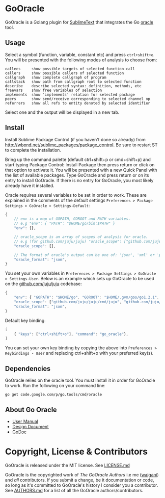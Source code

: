 GoOracle
=========

GoOracle is a Golang plugin for [SublimeText](http://www.sublimetext.com/) that integrates the Go [oracle](https://godoc.org/code.google.com/p/go.tools/oracle) tool.


Usage
-----

Select a symbol (function, variable, constant etc) and press `ctrl+shift+o`. You will be presented with the following modes of analysis to choose from:

```
callees     show possible targets of selected function call
callers     show possible callers of selected function
callgraph   show complete callgraph of program
callstack   show path from callgraph root to selected function
describe    describe selected syntax: definition, methods, etc
freevars    show free variables of selection
implements  show 'implements' relation for selected package
peers       show send/receive corresponding to selected channel op
referrers   show all refs to entity denoted by selected identifier
```

Select one and the output will be displayed in a new tab.


Install
-------

Install Sublime Package Control (if you haven't done so already) from http://wbond.net/sublime_packages/package_control. Be sure to restart ST to complete the installation.

Bring up the command palette (default ctrl+shift+p or cmd+shift+p) and start typing Package Control: Install Package then press return or click on that option to activate it. You will be presented with a new Quick Panel with the list of available packages. Type GoOracle and press return or on its entry to install GoOracle. If there is no entry for GoOracle, you most likely already have it installed.

Oracle requires several variables to be set in order to work. These are explained in the comments of the default settings `Preferences > Package Settings > GoOracle > Settings-Default`:

```javascript
{
    // env is a map of GOPATH, GOROOT and PATH variables.
    // e.g "env": { "PATH": "$HOME/go/bin:$PATH" }
    "env": {},

    // oracle_scope is an array of scopes of analysis for oracle.
    // e.g (for github.com/juju/juju) "oracle_scope": ["github.com/juju/juju/cmd/juju", "github.com/juju/juju/cmd/jujud"]
    "oracle_scope": [],

    // The format of oracle's output can be one of: 'json', 'xml' or 'plain'
    "oracle_format": "json",
}
```

You set your own variables in `Preferences > Package Settings > GoOracle > Settings-User`. Below is an example which sets up GoOracle to be used on the [github.com/juju/juju](github.com/juju/juju) codebase:

```javascript
{
    "env": { "GOPATH": "$HOME/go", "GOROOT": "$HOME/.gvm/gos/go1.2.1", "PATH": "$GOPATH/bin:$PATH" },
    "oracle_scope": ["github.com/juju/juju/cmd/juju", "github.com/juju/juju/cmd/jujud"],
    "oracle_format": "json",
}
```

Default key binding:

```javascript
[
    { "keys": ["ctrl+shift+o"], "command": "go_oracle"},
]
```

You can set your own key binding by copying the above into `Preferences > Keybindings - User` and replacing ctrl+shift+o with your preferred key(s).


Dependencies
------------
GoOracle relies on the oracle tool. You must install it in order for GoOracle to work. Run the following on your command line:

`go get code.google.com/p/go.tools/cmd/oracle`


About Go Oracle
---------------

- [User Manual](https://docs.google.com/document/d/1SLk36YRjjMgKqe490mSRzOPYEDe0Y_WQNRv-EiFYUyw/view#)
- [Design Document](https://docs.google.com/a/canonical.com/document/d/1WmMHBUjQiuy15JfEnT8YBROQmEv-7K6bV-Y_K53oi5Y/edit#heading=h.m6dk5m56ri4e)
- [GoDoc](https://godoc.org/code.google.com/p/go.tools/oracle)


Copyright, License & Contributors
=================================

GoOracle is released under the MIT license. See [LICENSE.md](LICENSE.md)

GoOracle is the copyrighted work of *The GoOracle Authors* i.e me ([waigani](https://github.com/waigani/GoOracle)) and *all* contributors. If you submit a change, be it documentation or code, so long as it's committed to GoOracle's history I consider you a contributor. See [AUTHORS.md](AUTHORS.md) for a list of all the GoOracle authors/contributors.